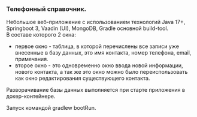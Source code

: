 ### Телефонный справочник.  
Небольшое веб-приложение с использованием технологий Java 17+, Springboot 3, Vaadin (UI), MongoDB, Gradle основной build-tool.  
В составе которого 2 окна:
- первое окно - таблица, в которой перечислены все записи уже внесенные в базу данных, это имя контакта, номер телефона, email, примечания.  
- второе окно - это одновременно окно ввода новой информации, нового контакта, а так же это окно можно было переиспользовать как окно редактирования существующего контакта. 

Разворачивание базы данных выполняется при старте приложения в докер-контейнере.

Запуск командой gradlew bootRun. 
